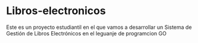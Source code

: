 # Libros-electronicos
Este es un proyecto estudiantil en el que vamos a desarrollar un Sistema de Gestión de Libros Electrónicos en el leguanje de programcion GO
